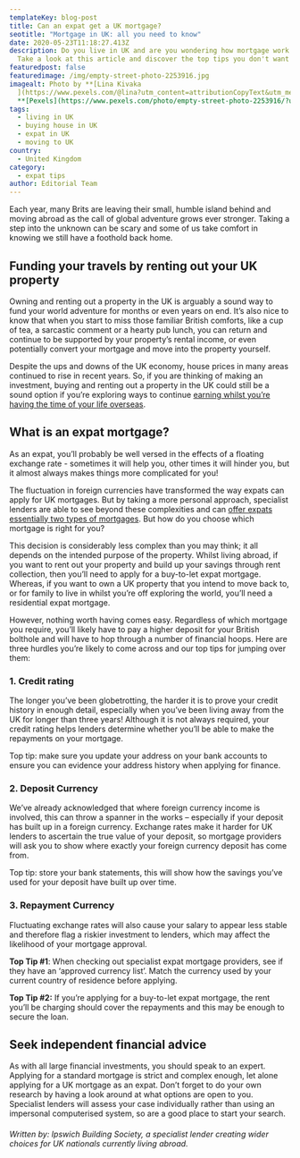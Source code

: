 ```yaml
---
templateKey: blog-post
title: Can an expat get a UK mortgage?
seotitle: "Mortgage in UK: all you need to know"
date: 2020-05-23T11:18:27.413Z
description: Do you live in UK and are you wondering how mortgage work there?
  Take a look at this article and discover the top tips you don't want to miss!
featuredpost: false
featuredimage: /img/empty-street-photo-2253916.jpg
imagealt: Photo by **[Lina Kivaka
  ](https://www.pexels.com/@lina?utm_content=attributionCopyText&utm_medium=referral&utm_source=pexels)**from
  **[Pexels](https://www.pexels.com/photo/empty-street-photo-2253916/?utm_content=attributionCopyText&utm_medium=referral&utm_source=pexels)**
tags:
  - living in UK
  - buying house in UK
  - expat in UK
  - moving to UK
country:
  - United Kingdom
category:
  - expat tips
author: Editorial Team
---
```

Each year, many Brits are leaving their small, humble island behind and moving abroad as the call of global adventure grows ever stronger. Taking a step into the unknown can be scary and some of us take comfort in knowing we still have a foothold back home.

## Funding your travels by renting out your UK property

Owning and renting out a property in the UK is arguably a sound way to fund your world adventure for months or even years on end. It’s also nice to know that when you start to miss those familiar British comforts, like a cup of tea, a sarcastic comment or a hearty pub lunch, you can return and continue to be supported by your property’s rental income, or even potentially convert your mortgage and move into the property yourself.

Despite the ups and downs of the UK economy, house prices in many areas continued to rise in recent years. So, if you are thinking of making an investment, buying and renting out a property in the UK could still be a sound option if you’re exploring ways to continue [earning whilst you’re having the time of your life overseas](https://www.thexpatmagazine.com/blog/2019-11-25-8-easy-steps-on-how-to-earn-while-traveling-overseas/).

## What is an expat mortgage?

As an expat, you’ll probably be well versed in the effects of a floating exchange rate - sometimes it will help you, other times it will hinder you, but it almost always makes things more complicated for you!

The fluctuation in foreign currencies have transformed the way expats can apply for UK mortgages. But by taking a more personal approach, specialist lenders are able to see beyond these complexities and can [offer expats essentially two types of mortgages](https://www.ibs.co.uk/mortgages/our-mortgage-products/expat-mortgages). But how do you choose which mortgage is right for you?

This decision is considerably less complex than you may think; it all depends on the intended purpose of the property. Whilst living abroad, if you want to rent out your property and build up your savings through rent collection, then you’ll need to apply for a buy-to-let expat mortgage. Whereas, if you want to own a UK property that you intend to move back to, or for family to live in whilst you’re off exploring the world, you’ll need a residential expat mortgage.

However, nothing worth having comes easy. Regardless of which mortgage you require, you’ll likely have to pay a higher deposit for your British bolthole and will have to hop through a number of financial hoops. Here are three hurdles you’re likely to come across and our top tips for jumping over them:

### 1. Credit rating

The longer you’ve been globetrotting, the harder it is to prove your credit history in enough detail, especially when you’ve been living away from the UK for longer than three years! Although it is not always required, your credit rating helps lenders determine whether you’ll be able to make the repayments on your mortgage.

Top tip: make sure you update your address on your bank accounts to ensure you can evidence your address history when applying for finance.

### 2. Deposit Currency

We’ve already acknowledged that where foreign currency income is involved, this can throw a spanner in the works – especially if your deposit has built up in a foreign currency. Exchange rates make it harder for UK lenders to ascertain the true value of your deposit, so mortgage providers will ask you to show where exactly your foreign currency deposit has come from.

Top tip: store your bank statements, this will show how the savings you’ve used for your deposit have built up over time.

### 3. Repayment Currency

Fluctuating exchange rates will also cause your salary to appear less stable and therefore flag a riskier investment to lenders, which may affect the likelihood of your mortgage approval.

**Top Tip #1**: When checking out specialist expat mortgage providers, see if they have an ‘approved currency list’. Match the currency used by your current country of residence before applying.

**Top Tip #2:** If you’re applying for a buy-to-let expat mortgage, the rent you’ll be charging should cover the repayments and this may be enough to secure the loan.

## Seek independent financial advice

As with all large financial investments, you should speak to an expert. Applying for a standard mortgage is strict and complex enough, let alone applying for a UK mortgage as an expat. Don’t forget to do your own research by having a look around at what options are open to you. Specialist lenders will assess your case individually rather than using an impersonal computerised system, so are a good place to start your search.

###### Written by: Ipswich Building Society, a specialist lender creating wider choices for UK nationals currently living abroad.